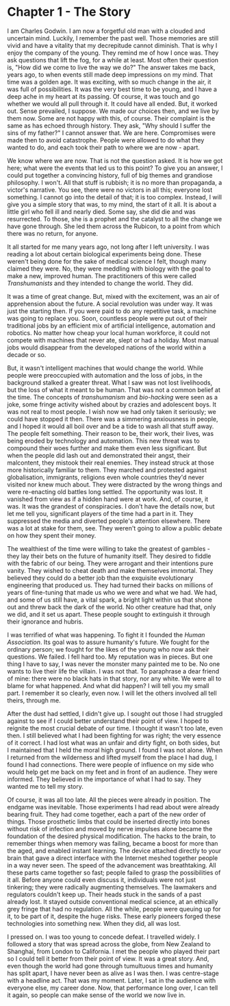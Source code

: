 
# Chapter 1 - The Story

I am Charles Godwin. I am now a forgetful old man with a clouded and uncertain mind. Luckily, I remember the past well. Those memories are still vivid and have a vitality that my decrepitude cannot diminish. That is why I enjoy the company of the young. They remind me of how I once was. They ask questions that lift the fog, for a while at least. Most often their question is, "How did we come to live the way we do?" The answer takes me back, years ago, to when events still made deep impressions on my mind. That time was a golden age. It was exciting, with so much change in the air, it was full of possibilities. It was the very best time to be young, and I have a deep ache in my heart at its passing. Of course, it was touch and go whether we would all pull through it. It could have all ended. But, it worked out. Sense prevailed, I suppose. We made our choices then, and we live by them now. Some are not happy with this, of course. Their complaint is the same as has echoed through history. They ask, "Why should I suffer the sins of my father?" I cannot answer that. We are here. Compromises were made then to avoid catastrophe. People were allowed to do what they wanted to do, and each took their path to where we are now - apart. 

We know where we are now. That is not the question asked. It is how we got here; what were the events that led us to this point? To give you an answer, I could put together a convincing history, full of big themes and grandiose philosophy. I won't. All that stuff is rubbish; it is no more than propaganda, a victor's narrative. You see, there were no victors in all this; everyone lost something. I cannot go into the detail of that; it is too complex. Instead, I will give you a simple story that was, to my mind, the start of it all. It is about a little girl who fell ill and nearly died. Some say, she did die and was resurrected. To those, she is a prophet and the catalyst to all the change we have gone through. She led them across the Rubicon, to a point from which there was no return, for anyone.

It all started for me many years ago, not long after I left university. I was reading a lot about certain biological experiments being done. These weren't being done for the sake of medical science I felt, though many claimed they were. No, they were meddling with biology with the goal to make a new, improved human. The practitioners of this were called *Transhumanists* and they intended to change the world. They did.

It was a time of great change. But, mixed with the excitement, was an air of apprehension about the future. A social revolution was under way. It was just the starting then. If you were paid to do any repetitive task, a machine was going to replace you. Soon, countless people were put out of their traditional jobs by an efficient mix of artificial intelligence, automation and robotics. No matter how cheap your local human workforce, it could not compete with machines that never ate, slept or had a holiday. Most manual jobs would disappear from the developed nations of the world within a decade or so. 

But, it wasn't intelligent machines that would change the world. While people were preoccupied with automation and the loss of jobs, in the background stalked a greater threat. What I saw was not lost livelihoods, but the loss of what it meant to be human. That was not a common belief at the time. The concepts of *transhumanism* and *bio-hacking* were seen as a joke, some fringe activity wished about by crazies and adolescent boys. It was not real to most people. I wish now we had only taken it seriously; we could have stopped it then. There was a simmering anxiousness in people, and I hoped it would all boil over and be a tide to wash all that stuff away. The people felt something. Their reason to be, their work, their lives, was being eroded by technology and automation. This new threat was to compound their woes further and make them even less significant. But when the people did lash out and demonstrated their angst, their malcontent, they mistook their real enemies. They instead struck at those more historically familiar to them. They marched and protested against globalisation, immigrants, religions even whole countries they'd never visited nor knew much about. They were distracted by the wrong things and were re-enacting old battles long settled. The opportunity was lost. It vanished from view as if a hidden hand were at work. And, of course, it was. It was the grandest of conspiracies. I don't have the details now, but let me tell you, significant players of the time had a part in it. They suppressed the media and diverted people's attention elsewhere. There was a lot at stake for them, see. They weren't going to allow a public debate on how they spent their money.

The wealthiest of the time were willing to take the greatest of gambles - they lay their bets on the future of humanity itself. They desired to fiddle with the fabric of our being. They were arrogant and their intentions pure vanity. They wished to cheat death and make themselves immortal. They believed they could do a better job than the exquisite evolutionary engineering that produced us. They had turned their backs on millions of years of fine-tuning that made us who we were and what we had. We had, and some of us still have, a vital spark, a bright light within us that shone out and threw back the dark of the world. No other creature had that, only we did, and it set us apart. These people sought to extinguish it through their ignorance and hubris. 

I was terrified of what was happening. To fight it I founded the *Human Association*. Its goal was to assure humanity's future. We fought for the ordinary person; we fought for the likes of the young who now ask their questions. We failed. I fell hard too. My reputation was in pieces. But one thing I have to say, I was never the monster many painted me to be. No one wants to live their life the villain. I was not that. To paraphrase a dear friend of mine: there were no black hats in that story, nor any white. We were all to blame for what happened. And what did happen? I will tell you my small part. I remember it so clearly, even now. I will let the others involved all tell theirs, through me. 

After the dust had settled, I didn't give up. I sought out those I had struggled against to see if I could better understand their point of view. I hoped to reignite the most crucial debate of our time. I thought it wasn't too late, even then. I still believed what I had been fighting for was right; the very essence of it correct. I had lost what was an unfair and dirty fight, on both sides, but I maintained that I held the moral high ground. I found I was not alone. When I returned from the wilderness and lifted myself from the place I had dug, I found I had connections. There were people of influence on my side who would help get me back on my feet and in front of an audience. They were informed. They believed in the importance of what I had to say. They wanted me to tell my story.

Of course, it was all too late. All the pieces were already in position. The endgame was inevitable. Those experiments I had read about were already bearing fruit. They had come together, each a part of the new order of things. Those prosthetic limbs that could be inserted directly into bones without risk of infection and moved by nerve impulses alone became the foundation of the desired physical modification. The hacks to the brain, to remember things when memory was failing, became a boost for more than the aged, and enabled instant learning. The device attached directly to your brain that gave a direct interface with the Internet meshed together people in a way never seen. The speed of the advancement was breathtaking. All these parts came together so fast; people failed to grasp the possibilities of it all. Before anyone could even discuss it, individuals were not just tinkering; they were radically augmenting themselves. The lawmakers and regulators couldn't keep up. Their heads stuck in the sands of a past already lost. It stayed outside conventional medical science, at an ethically grey fringe that had no regulation. All the while, people were queuing up for it, to be part of it, despite the huge risks. These early pioneers forged these technologies into something new. When they did, all was lost.
 
I pressed on. I was too young to concede defeat. I travelled widely. I followed a story that was spread across the globe, from New Zealand to Shanghai, from London to California. I met the people who played their part so I could tell it better from their point of view. It was a great story. And, even though the world had gone through tumultuous times and humanity has split apart, I have never been as alive as I was then. I was centre-stage with a headline act. That was my moment. Later, I sat in the audience with everyone else, my career done. Now, that performance long over, I can tell it again, so people can make sense of the world we now live in.
